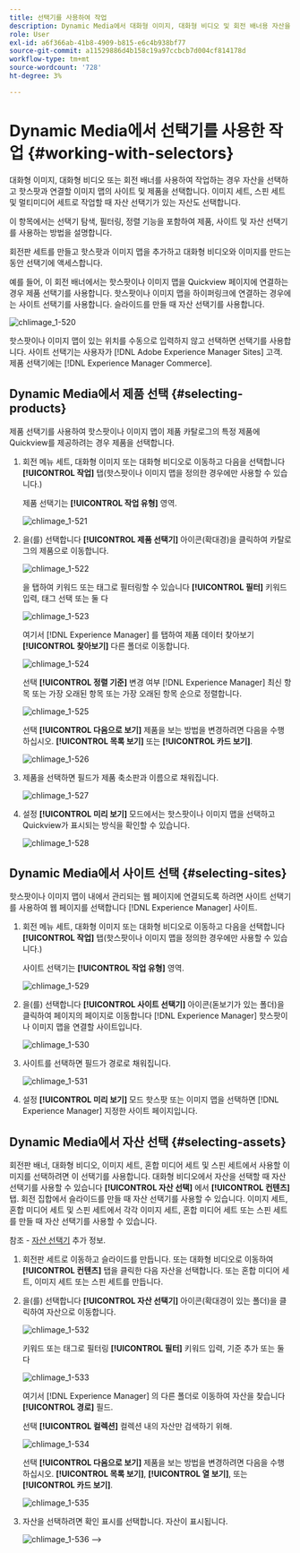 ```yaml
---
title: 선택기를 사용하여 작업
description: Dynamic Media에서 대화형 이미지, 대화형 비디오 및 회전 배너용 자산을 선택하는 데 사용할 수 있는 방법에 대해 알아봅니다.
role: User
exl-id: a6f366ab-41b8-4909-b815-e6c4b938bf77
source-git-commit: a11529886d4b158c19a97ccbcb7d004cf814178d
workflow-type: tm+mt
source-wordcount: '728'
ht-degree: 3%

---
```


# Dynamic Media에서 선택기를 사용한 작업 {#working-with-selectors}

대화형 이미지, 대화형 비디오 또는 회전 배너를 사용하여 작업하는 경우 자산을 선택하고 핫스팟과 연결할 이미지 맵의 사이트 및 제품을 선택합니다. 이미지 세트, 스핀 세트 및 멀티미디어 세트로 작업할 때 자산 선택기가 있는 자산도 선택합니다.

이 항목에서는 선택기 탐색, 필터링, 정렬 기능을 포함하여 제품, 사이트 및 자산 선택기를 사용하는 방법을 설명합니다.

회전판 세트를 만들고 핫스팟과 이미지 맵을 추가하고 대화형 비디오와 이미지를 만드는 동안 선택기에 액세스합니다.

예를 들어, 이 회전 배너에서는 핫스팟이나 이미지 맵을 Quickview 페이지에 연결하는 경우 제품 선택기를 사용합니다. 핫스팟이나 이미지 맵을 하이퍼링크에 연결하는 경우에는 사이트 선택기를 사용합니다. 슬라이드를 만들 때 자산 선택기를 사용합니다.

![chlimage_1-520](assets/chlimage_1-520.png)

핫스팟이나 이미지 맵이 있는 위치를 수동으로 입력하지 않고 선택하면 선택기를 사용합니다. 사이트 선택기는 사용자가 [!DNL Adobe Experience Manager Sites] 고객. 제품 선택기에는 [!DNL Experience Manager Commerce].

## Dynamic Media에서 제품 선택 {#selecting-products}

제품 선택기를 사용하여 핫스팟이나 이미지 맵이 제품 카탈로그의 특정 제품에 Quickview를 제공하려는 경우 제품을 선택합니다.

1. 회전 메뉴 세트, 대화형 이미지 또는 대화형 비디오로 이동하고 다음을 선택합니다 **[!UICONTROL 작업]** 탭(핫스팟이나 이미지 맵을 정의한 경우에만 사용할 수 있습니다.)

   제품 선택기는 **[!UICONTROL 작업 유형]** 영역.

   ![chlimage_1-521](assets/chlimage_1-521.png)

1. 을(를) 선택합니다 **[!UICONTROL 제품 선택기]** 아이콘(확대경)을 클릭하여 카탈로그의 제품으로 이동합니다.

   ![chlimage_1-522](assets/chlimage_1-522.png)

   을 탭하여 키워드 또는 태그로 필터링할 수 있습니다 **[!UICONTROL 필터]** 키워드 입력, 태그 선택 또는 둘 다

   ![chlimage_1-523](assets/chlimage_1-523.png)

   여기서 [!DNL Experience Manager] 를 탭하여 제품 데이터 찾아보기 **[!UICONTROL 찾아보기]** 다른 폴더로 이동합니다.

   ![chlimage_1-524](assets/chlimage_1-524.png)

   선택 **[!UICONTROL 정렬 기준]** 변경 여부 [!DNL Experience Manager] 최신 항목 또는 가장 오래된 항목 또는 가장 오래된 항목 순으로 정렬합니다.

   ![chlimage_1-525](assets/chlimage_1-525.png)

   선택 **[!UICONTROL 다음으로 보기]** 제품을 보는 방법을 변경하려면 다음을 수행하십시오. **[!UICONTROL 목록 보기]** 또는 **[!UICONTROL 카드 보기]**.

   ![chlimage_1-526](assets/chlimage_1-526.png)

1. 제품을 선택하면 필드가 제품 축소판과 이름으로 채워집니다.

   ![chlimage_1-527](assets/chlimage_1-527.png)

1. 설정 **[!UICONTROL 미리 보기]** 모드에서는 핫스팟이나 이미지 맵을 선택하고 Quickview가 표시되는 방식을 확인할 수 있습니다.

   ![chlimage_1-528](assets/chlimage_1-528.png)

## Dynamic Media에서 사이트 선택 {#selecting-sites}

핫스팟이나 이미지 맵이 내에서 관리되는 웹 페이지에 연결되도록 하려면 사이트 선택기를 사용하여 웹 페이지를 선택합니다 [!DNL Experience Manager] 사이트.

1. 회전 메뉴 세트, 대화형 이미지 또는 대화형 비디오로 이동하고 다음을 선택합니다 **[!UICONTROL 작업]** 탭(핫스팟이나 이미지 맵을 정의한 경우에만 사용할 수 있습니다.)

   사이트 선택기는 **[!UICONTROL 작업 유형]** 영역.

   ![chlimage_1-529](assets/chlimage_1-529.png)

1. 을(를) 선택합니다 **[!UICONTROL 사이트 선택기]** 아이콘(돋보기가 있는 폴더)을 클릭하여 페이지의 페이지로 이동합니다 [!DNL Experience Manager] 핫스팟이나 이미지 맵을 연결할 사이트입니다.

   ![chlimage_1-530](assets/chlimage_1-530.png)

1. 사이트를 선택하면 필드가 경로로 채워집니다.

   ![chlimage_1-531](assets/chlimage_1-531.png)

1. 설정 **[!UICONTROL 미리 보기]** 모드 핫스팟 또는 이미지 맵을 선택하면 [!DNL Experience Manager] 지정한 사이트 페이지입니다.

## Dynamic Media에서 자산 선택 {#selecting-assets}

회전판 배너, 대화형 비디오, 이미지 세트, 혼합 미디어 세트 및 스핀 세트에서 사용할 이미지를 선택하려면 이 선택기를 사용합니다. 대화형 비디오에서 자산을 선택할 때 자산 선택기를 사용할 수 있습니다 **[!UICONTROL 자산 선택]** 에서 **[!UICONTROL 컨텐츠]** 탭. 회전 집합에서 슬라이드를 만들 때 자산 선택기를 사용할 수 있습니다. 이미지 세트, 혼합 미디어 세트 및 스핀 세트에서 각각 이미지 세트, 혼합 미디어 세트 또는 스핀 세트를 만들 때 자산 선택기를 사용할 수 있습니다.

참조 - [자산 선택기](/help/assets/search-assets.md#asset-selector) 추가 정보.

1. 회전판 세트로 이동하고 슬라이드를 만듭니다. 또는 대화형 비디오로 이동하여 **[!UICONTROL 컨텐츠]** 탭을 클릭한 다음 자산을 선택합니다. 또는 혼합 미디어 세트, 이미지 세트 또는 스핀 세트를 만듭니다.
1. 을(를) 선택합니다 **[!UICONTROL 자산 선택기]** 아이콘(확대경이 있는 폴더)을 클릭하여 자산으로 이동합니다.

   ![chlimage_1-532](assets/chlimage_1-532.png)

   키워드 또는 태그로 필터링 **[!UICONTROL 필터]** 키워드 입력, 기준 추가 또는 둘 다

   ![chlimage_1-533](assets/chlimage_1-533.png)

   여기서 [!DNL Experience Manager] 의 다른 폴더로 이동하여 자산을 찾습니다 **[!UICONTROL 경로]** 필드.

   선택 **[!UICONTROL 컬렉션]** 컬렉션 내의 자산만 검색하기 위해.

   ![chlimage_1-534](assets/chlimage_1-534.png)

   선택 **[!UICONTROL 다음으로 보기]** 제품을 보는 방법을 변경하려면 다음을 수행하십시오. **[!UICONTROL 목록 보기]**, **[!UICONTROL 열 보기]**, 또는 **[!UICONTROL 카드 보기]**.

   ![chlimage_1-535](assets/chlimage_1-535.png)

1. 자산을 선택하려면 확인 표시를 선택합니다. 자산이 표시됩니다.

   ![chlimage_1-536](assets/chlimage_1-536.png)
-->
